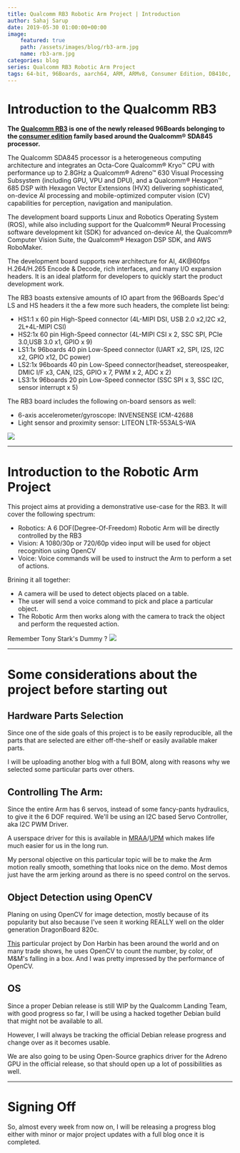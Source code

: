 ```yaml
---
title: Qualcomm RB3 Robotic Arm Project | Introduction
author: Sahaj Sarup
date: 2019-05-30 01:00:00+00:00
image:
    featured: true
    path: /assets/images/blog/rb3-arm.jpg
    name: rb3-arm.jpg
categories: blog
series: Qualcomm RB3 Robotic Arm Project
tags: 64-bit, 96Boards, aarch64, ARM, ARMv8, Consumer Edition, DB410c, dragonboard410c, Linaro, Linux, fedora, arm64, aarch64, rock960, FPGA, raspberry pi, arduino, shild, hat
---
```


# Introduction to the Qualcomm RB3

**The [Qualcomm RB3](https://www.96boards.org/product/rb3-platform/) is one of the newly released 96Boards belonging to the [consumer edition](https://www.96boards.org/products/ce/) family based around the Qualcomm® SDA845 processor.**

The Qualcomm SDA845 processor is a heterogeneous computing architecture and integrates an Octa-Core Qualcomm® Kryo™ CPU with performance up to 2.8GHz a Qualcomm® Adreno™ 630 Visual Processing Subsystem (including GPU, VPU and DPU), and a Qualcomm® Hexagon™ 685 DSP with Hexagon Vector Extensions (HVX) delivering sophisticated, on-device AI processing and mobile-optimized computer vision (CV) capabilities for perception, navigation and manipulation.

The development board supports Linux and Robotics Operating System (ROS), while also including support for the Qualcomm® Neural Processing software development kit (SDK) for advanced on-device AI, the Qualcomm® Computer Vision Suite, the Qualcomm® Hexagon DSP SDK, and AWS RoboMaker.

The development board supports new architecture for AI, 4K@60fps H.264/H.265 Encode & Decode, rich interfaces, and many I/O expansion headers. It is an ideal platform for developers to quickly start the product development work.

The RB3 boasts extensive amounts of IO apart from the 96Boards Spec'd LS and HS headers it the a few more such headers, the complete list being:
- HS1:1 x 60 pin High-Speed connector (4L-MIPI DSI, USB 2.0 x2,I2C x2, 2L+4L-MIPI CSI)
- HS2:1x 60 pin High-Speed connector (4L-MIPI CSI x 2, SSC SPI, PCIe 3.0,USB 3.0 x1, GPIO x 9)
- LS1:1x 96boards 40 pin Low-Speed connector (UART x2, SPI, I2S, I2C x2, GPIO x12, DC power)
- LS2:1x 96boards 40 pin Low-Speed connector(headset, stereospeaker, DMIC I/F x3, CAN, I2S, GPIO x 7, PWM x 2, ADC x 2)
- LS3:1x 96boards 20 pin Low-Speed connector (SSC SPI x 3, SSC I2C, sensor interrupt x 5)

The RB3 board includes the following on-board sensors as well:
- 6-axis accelerometer/gyroscope: INVENSENSE ICM-42688
- Light sensor and proximity sensor: LITEON LTR-553ALS-WA

![](https://www.96boards.org/product/ce/rb3-platform/images/rb3-frame2-sd.jpg)

***

# Introduction to the Robotic Arm Project


This project aims at providing a demonstrative use-case for the RB3. It will cover the following spectrum:
- Robotics: A 6 DOF(Degree-Of-Freedom) Robotic Arm will be directly controlled by the RB3
- Vision: A 1080/30p or 720/60p video input will be used for object recognition using OpenCV
- Voice: Voice commands will be used to instruct the Arm to perform a set of actions.

Brining it all together:
- A camera will be used to detect objects placed on a table.
- The user will send a voice command to pick and place a particular object.
- The Robotic Arm then works along with the camera to track the object and perform the requested action.

Remember Tony Stark's Dummy ?
![](http://66.media.tumblr.com/tumblr_mcfy9s5bTZ1r60h6bo8_r1_250.gif)

***

# Some considerations about the project before starting out

## Hardware Parts Selection

Since one of the side goals of this project is to be easily reproducible, all the parts that are selected are either off-the-shelf or easily available maker parts.

I will be uploading another blog with a full BOM, along with reasons why we selected some particular parts over others.

## Controlling The Arm:

Since the entire Arm has 6 servos, instead of some fancy-pants hydraulics,  to give it the 6 DOF required. We'll be using an I2C based Servo Controller, aka I2C PWM Driver.

A userspace driver for this is available in [MRAA](https://mraa.io/)/[UPM](https://upm.mraa.io/) which makes life much easier for us in the long run.

My personal objective on this particular topic will be to make the Arm motion really smooth, something that looks nice on the demo. Most demos just have the arm jerking around as there is no speed control on the servos.

## Object Detection using OpenCV

Planing on using OpenCV for image detection, mostly because of its popularity but also because I've seen it working REALLY well on the older generation DragonBoard 820c.

[This](https://github.com/96boards/opencv-color-tracking-demo) particular project by Don Harbin has been around the world and on many trade shows, he uses OpenCV to count the number, by color, of M&M's falling in a box. And I was pretty impressed by the performance of OpenCV.

## OS

Since a proper Debian release is still WIP by the Qualcomm Landing Team, with good progress so far, I will be using a hacked together Debian build that might not be available to all. 

However, I will always be tracking the official Debian release progress and change over as it becomes usable.

We are also going to be using Open-Source graphics driver for the Adreno GPU in the official release, so that should open up a lot of possibilities as well.

***

# Signing Off

So, almost every week from now on, I will be releasing a progress blog either with minor or major project updates with a full blog once it is completed.

